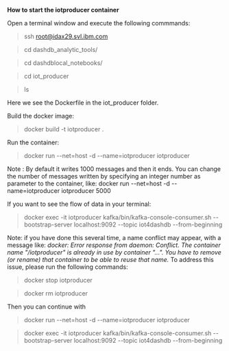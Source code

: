 __How to start the iotproducer container__

Open a terminal window and execute the following commmands:
> ssh root@idax29.svl.ibm.com

> cd dashdb_analytic_tools/

> cd dashdblocal_notebooks/

> cd iot_producer

> ls

Here we see the Dockerfile in the iot_producer folder.

Build the docker image:
> docker build -t iotproducer .

Run the container:
> docker run --net=host -d --name=iotproducer iotproducer

Note : By default it writes 1000 messages and then it ends. You can change the number of messages written by specifying an integer number as parameter to the container, like: docker run --net=host -d --name=iotproducer iotproducer 5000

If you want to see the flow of data in your terminal:
> docker exec -it iotproducer kafka/bin/kafka-console-consumer.sh --bootstrap-server localhost:9092 --topic iot4dashdb --from-beginning

Note: if you have done this several time, a name conflict may appear, with a message like: *docker: Error response from daemon: Conflict. The container name "/iotproducer" is already in use by container "...". You have to remove (or rename) that container to be able to reuse that name.*
To address this issue, please run the following commands:
> docker stop iotproducer

> docker rm  iotproducer

Then you can continue with 
> docker run --net=host -d --name=iotproducer iotproducer

> docker exec -it iotproducer kafka/bin/kafka-console-consumer.sh --bootstrap-server localhost:9092 --topic iot4dashdb --from-beginning